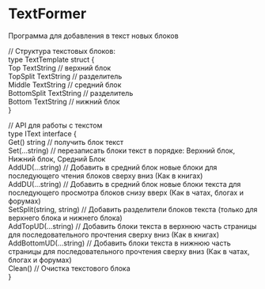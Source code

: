 # TextFormer   
Программа для добавления в текст новых блоков   

// Структура текстовых блоков:   
type TextTemplate struct {   
	Top         TextString // верхний блок   
	TopSplit    TextString // разделитель   
	Middle      TextString // средний блок   
	BottomSplit TextString // разделитель   
	Bottom      TextString // нижний блок   
}   

// API для работы с текстом   
type IText interface {   
	Get() string // получить блок текст   
	Set(...string) // перезаписать блоки текст в порядке: Верхний блок, Нижний блок, Средний Блок   
	AddUD(...string) // Добавить в средний блок новые блоки для последующего чтения блоков сверху вниз (Как в книгах)   
	AddDU(...string) // Добавить в средний блок новые блоки текста для последующего просмотра блоков снизу вверх (Как в чатах, блогах и форумах)   
	SetSplit(string, string) // Добавить разделители блоков текста (только для верхнего блока и нижнего блока)   
	AddTopUD(...string) // Добавить блоки текста в верхнюю часть страницы для последовательного прочтения сверху вниз (Как в книгах)   
	AddBottomUD(...string) // Добавить блоки текста в нижнюю часть страницы для последовательного прочтения сверху вниз (Как в чатах, блогах и форумах)   
	Clean()	// Очистка текстового блока   
}   
